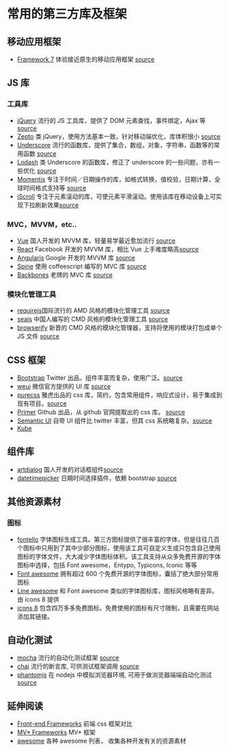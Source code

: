 # 常用的第三方库及框架

## 移动应用框架

- [Framework 7](https://framework7.io/) 体验接近原生的移动应用框架 [source]()

## JS 库

### 工具库

- [jQuery](https://jquery.com/) 流行的 JS 工具库，提供了 DOM 元素查找，事件绑定，Ajax 等 [source](https://github.com/jquery/jquery)
- [Zepto](http://zeptojs.com/) 类 jQuery，使用方法基本一致，针对移动端优化，库体积很小 [source](https://github.com/madrobby/zepto/)
- [Underscore](http://underscorejs.org/) 流行的函数库，提供了集合，数组，对象，字符串，函数等的常用函数 [source](https://github.com/jashkenas/underscore)
- [Lodash](https://lodash.com/) 类 Underscore 的函数库，修正了 underscore 的一些问题，亦有一些优化 [source](https://github.com/lodash/lodash/)
- [Momentjs](https://momentjs.com/) 专注于时间／日期操作的库，如格式转换，值校验，日期计算，全球时间格式支持等 [source](https://github.com/moment/moment/)
- [iScroll](http://iscrolljs.com/) 专注于元素滚动的库，可使元素平滑滚动。使用该库在移动设备上可实现下拉刷新效果[source](https://github.com/cubiq/iscroll)

### MVC，MVVM，etc..

- [Vue](https://cn.vuejs.org/) 国人开发的 MVVM 库，轻量易学最近愈加流行 [source](https://github.com/vuejs/vue)
- [React](https://facebook.github.io/react/) Facebook 开发的 MVVM 库，相比 Vue 上手难度略高[source](https://github.com/facebook/react)
- [Angularjs](https://angularjs.org/) Google 开发的 MVVM 库 [source](https://github.com/angular/angular.js)
- [Spine](https://spine.github.io/) 使用 coffeescript 编写的 MVC 库 [source](https://github.com/spine/spine)
- [Backbones](http://backbonejs.org/) 老牌的 MVC 库 [source](https://github.com/jashkenas/backbone/)

### 模块化管理工具

- [requirejs](http://requirejs.org/)国际流行的 AMD 风格的模块化管理工具 [source](https://github.com/requirejs/requirejs)
- [seajs](http://seajs.org/docs/) 中国人编写的 CMD 风格的模块化管理工具 [source](https://github.com/seajs/seajs)
- [browserify](http://browserify.org/) 新晋的 CMD 风格的模块化管理器，支持将使用的模块打包成单个 JS 文件 [source](https://github.com/substack/node-browserify)

## CSS 框架

- [Bootstrap](http://getbootstrap.com/) Twitter 出品，组件丰富而复杂，使用广泛。[source](https://github.com/twbs/bootstrap/)
- [weui](https://weui.io/) 微信官方提供的 UI 库 [source](https://github.com/weui/weui)
- [purecss](http://purecss.io/) 雅虎出品的 css 库，简约，包含常用组件，响应式设计，易于集成到现有项目。[source](https://github.com/yahoo/pure/)
- [Primer](http://primercss.io/) Github 出品，从 github 官网提取出的 css 库。 [source](https://github.com/primer/primer)
- [Semantic UI](http://semantic-ui.com/) 自带 UI 组件比 twitter 丰富，但其 css 系统略复杂。[source](https://github.com/semantic-org/semantic-ui/)
- [Kube](https://imperavi.com/kube/css/)

## 组件库

- [artdialog](https://aui.github.io/artDialog/) 国人开发的对话框组件[source](https://github.com/aui/artDialog)
- [datetimepicker](https://eonasdan.github.io/bootstrap-datetimepicker/) 日期时间选择插件，依赖 bootstrap [source](https://github.com/Eonasdan/bootstrap-datetimepicker)

## 其他资源素材

### 图标

- [fontello](http://fontello.com/) 字体图标生成工具。第三方图标提供了很丰富的字体，但是往往几百个图标中只用到了其中少部分图标，使用该工具可自定义生成只包含自己使用图标的字体文件，大大减少字体图标体积。该工具支持从众多免费开源的字体图标中选择，包括 Font awesome，Entypo, Typicons, Iconic 等等
- [Font awesome](http://fontawesome.io/) 拥有超过 600 个免费开源的字体图标，囊括了绝大部分常用图标
- [Line awesome](https://icons8.com/line-awesome) 和 Font awesome 类似的字体图标库，图标风格略有差异。由 icons 8 提供
- [icons 8](https://icons8.com/) 包含四万多多免费图标。免费使用的图标有尺寸限制，且需要在网站添加其链接。

## 自动化测试

- [mocha](https://mochajs.org/) 流行的自动化测试框架 [source](https://github.com/mochajs/mocha)
- [chai](http://chaijs.com/) 流行的断言库, 可供测试框架调用 [source](https://github.com/chaijs/chai)
- [phantomjs](http://phantomjs.org/) 在 nodejs 中模拟浏览器环境, 可用于做浏览器端端自动化测试 [source](https://github.com/ariya/phantomjs/)

## 延伸阅读

- [Front-end Frameworks](http://usablica.github.io/front-end-frameworks/compare.html) 前端 css 框架对比
- [MV\* Frameworks](http://todomvc.com/) MV\* 框架
- [awesome](https://github.com/sindresorhus/awesome) 各种 awesome 列表， 收集各种开发有关的资源素材
